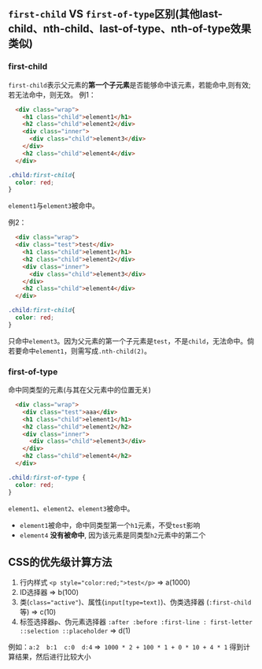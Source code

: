 ## `first-child` VS `first-of-type`区别(其他last-child、nth-child、last-of-type、nth-of-type效果类似)

### first-child
`first-child`表示父元素的**第一个子元素**是否能够命中该元素，若能命中,则有效;若无法命中，则无效。
例1：
```html
  <div class="wrap">
    <h1 class="child">element1</h1>
    <h2 class="child">element2</div>
    <div class="inner">
      <div class="child">element3</div>
    </div>
    <h2 class="child">element4</div>
  </div>
```
```css
.child:first-child{
  color: red;
}
```
`element1`与`element3`被命中。

例2：
```html
  <div class="wrap">
  <div class="test">test</div>
    <h1 class="child">element1</h1>
    <h2 class="child">element2</div>
    <div class="inner">
      <div class="child">element3</div>
    </div>
    <h2 class="child">element4</div>
  </div>
```
```css
.child:first-child{
  color: red;
}
```
只命中`element3`。因为父元素的第一个子元素是`test`，不是`child`，无法命中。倘若要命中`element1`，则需写成`.nth-child(2)`。


### first-of-type
命中同类型的元素(与其在父元素中的位置无关)
```html
  <div class="wrap">
    <div class="test">aaa</div>
    <h1 class="child">element1</h1>
    <h2 class="child">element2</h2>
    <div class="inner">
      <div class="child">element3</div>
    </div>
    <h2 class="child">element4</h2>
  </div>
```
```css
.child:first-of-type {
  color: red;
}
```
`element1`、`element2`、`element3`被命中。
- `element1`被命中，命中同类型第一个`h1`元素，不受`test`影响
- `element4` **没有被命中**, 因为该元素是同类型`h2`元素中的第二个


## CSS的优先级计算方法
1. 行内样式 `<p style="color:red;">test</p>` => a(1000)
2. ID选择器 => b(100)
3. 类(`class="active"`)、属性(`input[type=text]`)、伪类选择器 (`:first-child`等) => c(10)
4. 标签选择器`p`、伪元素选择器 `:after :before :first-line : first-letter ::selection ::placeholder` => d(1)

例如：`a:2  b:1  c:0  d:4`   =>` 1000 * 2 + 100 * 1 + 0 * 10 + 4 * 1`  得到计算结果，然后进行比较大小


